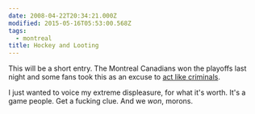 ```yaml
---
date: 2008-04-22T20:34:21.000Z
modified: 2015-05-16T05:53:00.568Z
tags:
  - montreal
title: Hockey and Looting
---
```


This will be a short entry.  The Montreal Canadians won the playoffs last
night and some fans took this as an excuse to [act like criminals][1].

I just wanted to voice my extreme displeasure, for what it's worth. It's a 
game people. Get a fucking clue. And we *won*, morons.

[1]: http://www.cbc.ca/canada/montreal/story/2008/04/22/mtl-habs.html
